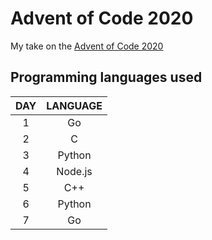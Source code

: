 # Advent of Code 2020

My take on the [Advent of Code 2020](https://adventofcode.com)

## Programming languages used

| DAY | LANGUAGE |
|:---:|:--------:|
|  1  |    Go    |
|  2  |    C     |
|  3  |  Python  |
|  4  |  Node.js |
|  5  |   C++    |
|  6  |  Python  |
|  7  |    Go    |
